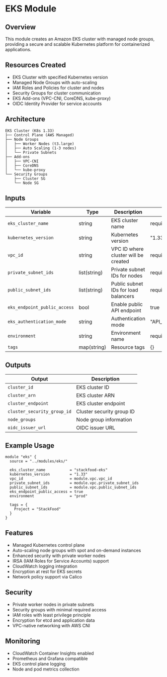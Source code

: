 # EKS Module

## Overview

This module creates an Amazon EKS cluster with managed node groups, providing a secure and scalable Kubernetes platform for containerized applications.

## Resources Created

- EKS Cluster with specified Kubernetes version
- Managed Node Groups with auto-scaling
- IAM Roles and Policies for cluster and nodes
- Security Groups for cluster communication
- EKS Add-ons (VPC-CNI, CoreDNS, kube-proxy)
- OIDC Identity Provider for service accounts

## Architecture

```
EKS Cluster (K8s 1.33)
├── Control Plane (AWS Managed)
├── Node Groups
│   ├── Worker Nodes (t3.large)
│   ├── Auto Scaling (1-3 nodes)
│   └── Private Subnets
├── Add-ons
│   ├── VPC-CNI
│   ├── CoreDNS
│   └── kube-proxy
└── Security Groups
    ├── Cluster SG
    └── Node SG
```

## Inputs

| Variable                     | Type         | Description                          | Default              |
| ---------------------------- | ------------ | ------------------------------------ | -------------------- |
| `eks_cluster_name`           | string       | EKS cluster name                     | required             |
| `kubernetes_version`         | string       | Kubernetes version                   | "1.33"               |
| `vpc_id`                     | string       | VPC ID where cluster will be created | required             |
| `private_subnet_ids`         | list(string) | Private subnet IDs for nodes         | required             |
| `public_subnet_ids`          | list(string) | Public subnet IDs for load balancers | required             |
| `eks_endpoint_public_access` | bool         | Enable public API endpoint           | true                 |
| `eks_authentication_mode`    | string       | Authentication mode                  | "API_AND_CONFIG_MAP" |
| `environment`                | string       | Environment name                     | required             |
| `tags`                       | map(string)  | Resource tags                        | {}                   |

## Outputs

| Output                      | Description               |
| --------------------------- | ------------------------- |
| `cluster_id`                | EKS cluster ID            |
| `cluster_arn`               | EKS cluster ARN           |
| `cluster_endpoint`          | EKS cluster endpoint      |
| `cluster_security_group_id` | Cluster security group ID |
| `node_groups`               | Node group information    |
| `oidc_issuer_url`           | OIDC issuer URL           |

## Example Usage

```hcl
module "eks" {
  source = "../modules/eks/"

  eks_cluster_name           = "stackfood-eks"
  kubernetes_version         = "1.33"
  vpc_id                     = module.vpc.vpc_id
  private_subnet_ids         = module.vpc.private_subnet_ids
  public_subnet_ids          = module.vpc.public_subnet_ids
  eks_endpoint_public_access = true
  environment                = "prod"

  tags = {
    Project = "StackFood"
  }
}
```

## Features

- Managed Kubernetes control plane
- Auto-scaling node groups with spot and on-demand instances
- Enhanced security with private worker nodes
- IRSA (IAM Roles for Service Accounts) support
- CloudWatch logging integration
- Encryption at rest for EKS secrets
- Network policy support via Calico

## Security

- Private worker nodes in private subnets
- Security groups with minimal required access
- IAM roles with least privilege principle
- Encryption for etcd and application data
- VPC-native networking with AWS CNI

## Monitoring

- CloudWatch Container Insights enabled
- Prometheus and Grafana compatible
- EKS control plane logging
- Node and pod metrics collection
